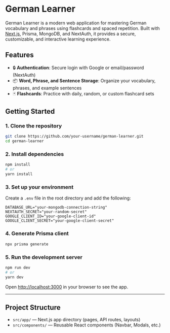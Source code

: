 # German Learner

German Learner is a modern web application for mastering German vocabulary and phrases using flashcards and spaced repetition. Built with [Next.js](https://nextjs.org), Prisma, MongoDB, and NextAuth, it provides a secure, customizable, and interactive learning experience.

## Features

- 🔒 **Authentication**: Secure login with Google or email/password (NextAuth)
- 📦 **Word, Phrase, and Sentence Storage**: Organize your vocabulary, phrases, and example sentences
- 🃏 **Flashcards**: Practice with daily, random, or custom flashcard sets
<!-- - 🏆 **Progress Tracking**: Track your daily learning score -->
<!-- - 🎨 **Responsive UI**: Beautiful, mobile-friendly design with custom color themes -->
<!-- - 🛠️ **Admin & Profile Pages**: Manage your account and settings -->

## Getting Started

### 1. Clone the repository

```bash
git clone https://github.com/your-username/german-learner.git
cd german-learner
```

### 2. Install dependencies

```bash
npm install
# or
yarn install
```

### 3. Set up your environment

Create a `.env` file in the root directory and add the following:

```
DATABASE_URL="your-mongodb-connection-string"
NEXTAUTH_SECRET="your-random-secret"
GOOGLE_CLIENT_ID="your-google-client-id"
GOOGLE_CLIENT_SECRET="your-google-client-secret"
```

### 4. Generate Prisma client

```bash
npx prisma generate
```

### 5. Run the development server

```bash
npm run dev
# or
yarn dev
```

Open [http://localhost:3000](http://localhost:3000) in your browser to see the app.

---

## Project Structure

- `src/app/` — Next.js app directory (pages, API routes, layouts)
- `src/components/` — Reusable React components (Navbar, Modals, etc.)
